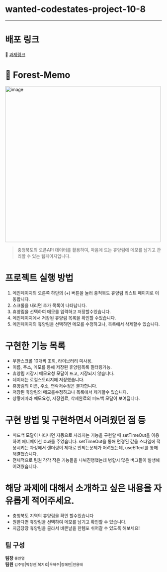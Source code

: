 
# wanted-codestates-project-10-8
---
#  배포 링크
📎 [과제링크](https://forest-app.herokuapp.com/)

# 🌳 Forest-Memo

<img width="500" alt="image" src="https://user-images.githubusercontent.com/82592845/155390853-41dff1fd-90bf-4453-9117-4e8849155e83.png">

> 충청북도의 오픈API 데이터를 활용하여, 마음에 드는 휴양림에 메모를 남기고 관리할 수 있는 웹페이지입니다.


# 프로젝트 실행 방법
 1. 메인페이지의 오른쪽 하단의 (+) 버튼을 눌러 충척북도 휴양림 리스트 페이지로 이동합니다.
 2. 스크롤을 내리면 추가 목록이 나타납니다.
 3. 휴양림을 선택하여 메모를 입력하고 저장할수있습니다.
 4. 메인페이지에서 저장된 휴양림 목록을 확인할 수있습니다.
 5. 메인페이지의 휴양림을 선택하면 메모를 수정하고나, 목록에서 삭제할수 있습니다.
 
# 구현한 기능 목록
 - 무한스크롤 10개씩 조회, 라이브러리 미사용.
 - 이름, 주소, 메모를 통해 저장된 휴양림목록 필터링가능.
 - 휴양림 저장시 메모요청 모달이 뜨고, 저장되지 않습니다.
 - 데이터는 로컬스토리지에 저장했습니다.
 - 휴양림의 이름, 주소, 연락처수정은 불가합니다.
 - 저장된 휴양림의 메모를수정하고나 목록에서 제거할수 있습니다.
 - 상황에따라 메모요청, 저장완료, 삭제완료의 피드백 모달이 보여집니다.
 
# 구현 방법 및 구현하면서 어려웠던 점 등
- 피드백 모달이 나타나면 자동으로 사라지는 기능을 구현할 때 setTimeOut을 이용하여 에니메이션 효과를 주었습니다. setTimeOut을 통해 면경된 값을 스타일에 적용시키는 과정에서 랜더링이 제대로 안되는문제가 어려웠는데, useEffect를 통해 해결했습니다.
- 전체적으로 팀원 각각 작은 기능들을 나눠진행했는데 병합시 많은 버그들이 발생해 어려웠습니다.


# 해당 과제에 대해서 소개하고 싶은 내용을 자유롭게 적어주세요.
- 충청북도 지역의 휴양림을 확인 할수있습니다
- 원한다면 휴양림을 선택하여 메모를 남기고 확인할 수 있습니다.
- 지금당장 휴양림을 골라서 바쁜날을 한템포 쉬어갈 수 있도록 해보세요!


## 팀 구성
**팀장**
`홍인열`
<br/>
**팀원**
`김주영`|`박창진`|`복지호`|`우혁주`|`장혜민`|`전용태`

